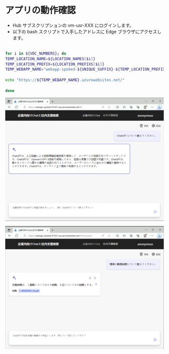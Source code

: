 # アプリの動作確認

- Hub サブスクリプションの vm-usr-XXX にログインします。
- 以下の bash スクリプトで入手したアドレスに Edge ブラウザにアクセスします。

```bash

for i in ${VDC_NUMBERS}; do
TEMP_LOCATION_NAME=${LOCATION_NAMES[$i]}
TEMP_LOCATION_PREFIX=${LOCATION_PREFIXS[$i]}
TEMP_WEBAPP_NAME="webapp-spoked-${UNIQUE_SUFFIX}-${TEMP_LOCATION_PREFIX}"

echo "https://${TEMP_WEBAPP_NAME}.azurewebsites.net/"

done 

```

![picture 1](./images/73a0ad8eb0000d1a801a722996c69fff47e54d7ca575f6c43fc18ce15ff1ab4c.png)  

![picture 0](./images/3764597de40f23b3c338063cbffa9a7682436b3903593a0444f7ec953e471708.png)  
